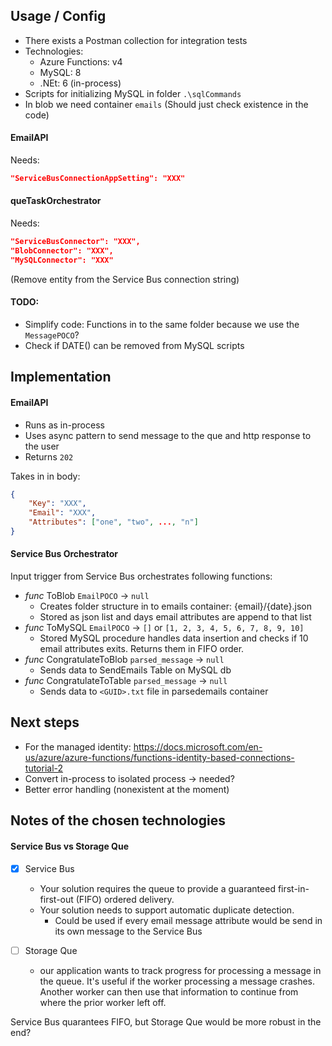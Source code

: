 ## Usage / Config

- There exists a Postman collection for integration tests
- Technologies:
    - Azure Functions: v4
    - MySQL: 8
    - .NEt: 6 (in-process)
- Scripts for initializing MySQL in folder `.\sqlCommands`
- In blob we need container `emails` (Should just check existence in the code)

#### EmailAPI
Needs:
```Json
"ServiceBusConnectionAppSetting": "XXX"
```

#### queTaskOrchestrator
Needs:
```Json
"ServiceBusConnector": "XXX",
"BlobConnector": "XXX",
"MySQLConnector": "XXX"
```
(Remove entity from the Service Bus connection string)


#### TODO:
- Simplify code: Functions in to the same folder because we use the `MessagePOCO`?
- Check if DATE() can be removed from MySQL scripts

## Implementation
#### EmailAPI
- Runs as in-process
- Uses async pattern to send message to the que and http response to the user
- Returns `202`

Takes in in body:
```Json
{
    "Key": "XXX",
    "Email": "XXX",
    "Attributes": ["one", "two", ..., "n"]
}
```

#### Service Bus Orchestrator

Input trigger from Service Bus orchestrates following functions:

- _func_ ToBlob `EmailPOCO` -> `null`
    - Creates folder structure in to emails container: {email}/{date}.json
    - Stored as json list and days email attributes are append to that list
- _func_ ToMySQL `EmailPOCO` -> `[]` or `[1, 2, 3, 4, 5, 6, 7, 8, 9, 10]`
    - Stored MySQL procedure handles data insertion and checks if 10 email attributes exits. Returns them in FIFO order.
- _func_ CongratulateToBlob `parsed_message` -> `null`
    - Sends data to SendEmails Table on MySQL db
- _func_ CongratulateToTable `parsed_message` -> `null`
    - Sends data to `<GUID>.txt` file in parsedemails container

## Next steps
- For the managed identity: https://docs.microsoft.com/en-us/azure/azure-functions/functions-identity-based-connections-tutorial-2
- Convert in-process to isolated process -> needed?
- Better error handling (nonexistent at the moment)

## Notes of the chosen technologies
#### Service Bus vs Storage Que
- [x] Service Bus
    - Your solution requires the queue to provide a guaranteed first-in-first-out (FIFO) ordered delivery.
    - Your solution needs to support automatic duplicate detection.
        - Could be used if every email message attribute would be send in its own message to the Service Bus

- [ ] Storage Que
    - our application wants to track progress for processing a message in the queue. It's useful if the worker processing a message crashes. Another worker can then use that information to continue from where the prior worker left off.

Service Bus quarantees FIFO, but Storage Que would be more robust in the end?





